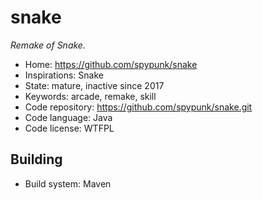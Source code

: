 # snake

_Remake of Snake._

- Home: https://github.com/spypunk/snake
- Inspirations: Snake
- State: mature, inactive since 2017
- Keywords: arcade, remake, skill
- Code repository: https://github.com/spypunk/snake.git
- Code language: Java
- Code license: WTFPL

## Building

- Build system: Maven
